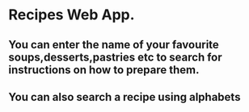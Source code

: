 <h1>Recipes Web App.</h1>

<h2>You can enter the name of your favourite soups,desserts,pastries etc
 to search for instructions on how to prepare them.</h2>

 <h2>You can also search a recipe using alphabets</h2>